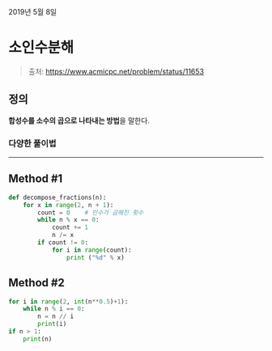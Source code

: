 2019년 5월 8일

# 소인수분해

> 출처: https://www.acmicpc.net/problem/status/11653

## 정의
**합성수를 소수의 곱으로 나타내는 방법**을 말한다.

### 다양한 풀이법
___

## Method #1

```python
def decompose_fractions(n):
    for x in range(2, n + 1):
        count = 0    # 인수가 곱해진 횟수
        while n % x == 0:
            count += 1
            n /= x
        if count != 0:
            for i in range(count):
                print ("%d" % x)
```

## Method #2

```python
for i in range(2, int(n**0.5)+1):
    while n % i == 0:
        n = n // i
        print(i)
if n > 1:
    print(n)
```